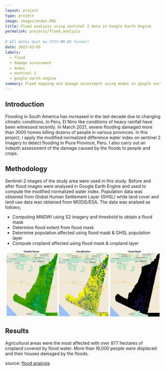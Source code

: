 ```yaml
---
layout: project
type: project
image: images/mndwi.PNG
title: Flood analysis using sentinel 2 data in Google Earth Engine
permalink: projects/flood_analysis

# All dates must be YYYY-MM-DD format!
date: 2023-03-05
labels:
  - flood
  - damage assessment
  - mndwi
  - sentinel 2
  - google earth engine
summary: Flood mapping and damage assessment using mndwi in google earth engine
---
```


## Introduction
Flooding in South America has increased in the last decade due to changing climatic conditions. In Peru, El Nino like conditions of heavy rainfall have been witnessed recently. In March 2021, severe flooding damaged more than 3000 homes killing dozens of people in various provinces. In this project, I apply the modified normalized difference water index on sentinel 2 imagery to detect flooding in Piura Province, Peru. I also carry out an indepth assessment of the damage caused by the floods to people and crops. 

## Methodology
Sentinel-2 images of the study area were used in this study. Before and after flood images were analysed in Google Earth Engine and used to compute the modified normalized water index. Population data was obtained from Global Human Settlement Layer (GHSL) while land cover and land use data was obtained from MODIS/ESA. The data was analsed as follows;
* Computing _MNDWI_ using S2 imagery and threshold to obtain a flood mask
* Determine flood extent from flood mask
* Determine population affected using flood mask & GHSL population layer
* Compute cropland affected using flood mask & cropland layer

 <img class="ui image" src="../images/combined_flood.PNG">
 
## Results
Agricultural areas were the most affected with over 877 hectares of cropland covered by flood water. More than 16,000 people were displaced and their houses damaged by the floods.

source: <a href="https://github.com/japhethkimeu/flood_analysis"><i class="large github icon"></i>flood analysis</a>

